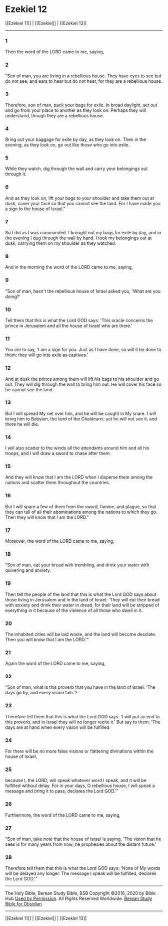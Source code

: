 # Ezekiel 12

[[Ezekiel 11]] | [[Ezekiel]] | [[Ezekiel 13]]

---

### 1
Then the word of the LORD came to me, saying,

### 2
"Son of man, you are living in a rebellious house. They have eyes to see but do not see, and ears to hear but do not hear, for they are a rebellious house.

### 3
Therefore, son of man, pack your bags for exile. In broad daylight, set out and go from your place to another as they look on. Perhaps they will understand, though they are a rebellious house.

### 4
Bring out your baggage for exile by day, as they look on. Then in the evening, as they look on, go out like those who go into exile.

### 5
While they watch, dig through the wall and carry your belongings out through it.

### 6
And as they look on, lift your bags to your shoulder and take them out at dusk; cover your face so that you cannot see the land. For I have made you a sign to the house of Israel."

### 7
So I did as I was commanded. I brought out my bags for exile by day, and in the evening I dug through the wall by hand. I took my belongings out at dusk, carrying them on my shoulder as they watched.

### 8
And in the morning the word of the LORD came to me, saying,

### 9
"Son of man, hasn't the rebellious house of Israel asked you, 'What are you doing?'

### 10
Tell them that this is what the Lord GOD says: 'This oracle concerns the prince in Jerusalem and all the house of Israel who are there.'

### 11
You are to say, 'I am a sign for you. Just as I have done, so will it be done to them; they will go into exile as captives.'

### 12
And at dusk the prince among them will lift his bags to his shoulder and go out. They will dig through the wall to bring him out. He will cover his face so he cannot see the land.

### 13
But I will spread My net over him, and he will be caught in My snare. I will bring him to Babylon, the land of the Chaldeans; yet he will not see it, and there he will die.

### 14
I will also scatter to the winds all the attendants around him and all his troops, and I will draw a sword to chase after them.

### 15
And they will know that I am the LORD when I disperse them among the nations and scatter them throughout the countries.

### 16
But I will spare a few of them from the sword, famine, and plague, so that they can tell of all their abominations among the nations to which they go. Then they will know that I am the LORD."

### 17
Moreover, the word of the LORD came to me, saying,

### 18
"Son of man, eat your bread with trembling, and drink your water with quivering and anxiety.

### 19
Then tell the people of the land that this is what the Lord GOD says about those living in Jerusalem and in the land of Israel: 'They will eat their bread with anxiety and drink their water in dread, for their land will be stripped of everything in it because of the violence of all those who dwell in it.

### 20
The inhabited cities will be laid waste, and the land will become desolate. Then you will know that I am the LORD.'"

### 21
Again the word of the LORD came to me, saying,

### 22
"Son of man, what is this proverb that you have in the land of Israel: 'The days go by, and every vision fails'?

### 23
Therefore tell them that this is what the Lord GOD says: 'I will put an end to this proverb, and in Israel they will no longer recite it.' But say to them: 'The days are at hand when every vision will be fulfilled.

### 24
For there will be no more false visions or flattering divinations within the house of Israel,

### 25
because I, the LORD, will speak whatever word I speak, and it will be fulfilled without delay. For in your days, O rebellious house, I will speak a message and bring it to pass, declares the Lord GOD.'"

### 26
Furthermore, the word of the LORD came to me, saying,

### 27
"Son of man, take note that the house of Israel is saying, 'The vision that he sees is for many years from now; he prophesies about the distant future.'

### 28
Therefore tell them that this is what the Lord GOD says: 'None of My words will be delayed any longer. The message I speak will be fulfilled, declares the Lord GOD.'"

---

The Holy Bible, Berean Study Bible, BSB
Copyright ©2016, 2020 by Bible Hub
[Used by Permission](https://berean.bible/terms.htm). All Rights Reserved Worldwide.
[Berean Study Bible for Obsidian](https://github.com/gapmiss/berean-study-bible-for-obsidian)

---

[[Ezekiel 11]] | [[Ezekiel]] | [[Ezekiel 13]]

